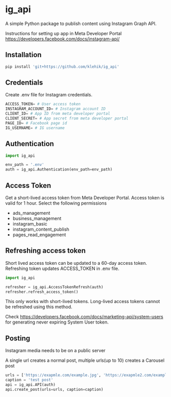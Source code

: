 # ig_api

A simple Python package to publish content using Instagram Graph API.

Instructions for setting up app in Meta Developer Portal
https://developers.facebook.com/docs/instagram-api/

## Installation

```python
pip install 'git+https://github.com/klehik/ig_api'

```

## Credentials

Create .env file for Instagram credentials.

```python
ACCESS_TOKEN= # User access token
INSTAGRAM_ACCOUNT_ID= # Instagram account ID
CLIENT_ID= # App ID from meta developer portal
CLIENT_SECRET= # App secret from meta developer portal
PAGE_ID= # Facebook page id
IG_USERNAME= # IG username
```

## Authentication

```python
import ig_api

env_path = '.env'
auth = ig_api.Authentication(env_path=env_path)
```

## Access Token

Get a short-lived access token from Meta Developer Portal. Access token is valid for 1 hour.
Select the following permissions

<ul>

  <li>ads_management</li>
  <li>business_management</li>
  <li>instagram_basic</li>
  <li>instagram_content_publish</li>
  <li>pages_read_engagement</li>

</ul>

## Refreshing access token

Short lived access token can be updated to a 60-day access token. Refreshing token updates ACCESS_TOKEN in .env file.

```python
import ig_api

refresher = ig_api.AccessTokenRefresh(auth)
refresher.refresh_access_token()
```

This only works with short-lived tokens. Long-lived access tokens cannot be refreshed using this method.

Check https://developers.facebook.com/docs/marketing-api/system-users for generating never expiring System User token.

## Posting

Instagram media needs to be on a public server

A single url creates a normal post, multiple urls(up to 10) creates a Carousel post

```python
urls = ['https://exapmle.com/example.jpg', 'https://exapmle2.com/example2.mp4']
caption = 'test post'
api = ig_api.API(auth)
api.create_post(urls=urls, caption=caption)
```
